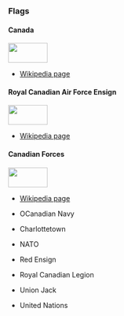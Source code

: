 
### Flags

<!--
<img src="" height="40" width="80">
</img>
-->

#### Canada
<img src="https://upload.wikimedia.org/wikipedia/en/thumb/c/cf/Flag_of_Canada.svg/1280px-Flag_of_Canada.svg.png" height="40" width="80">
</img>

* [Wikipedia page](https://en.wikipedia.org/wiki/Flag_of_Canada)

#### Royal Canadian Air Force Ensign
<img src="https://upload.wikimedia.org/wikipedia/commons/4/42/Royal_Canadian_Air_Force_ensign.svg" height="40" width="80">
</img>

* [Wikipedia page](https://en.wikipedia.org/wiki/Royal_Canadian_Air_Force_Ensign)

#### Canadian Forces
<img src="https://upload.wikimedia.org/wikipedia/commons/c/c6/Canadian_Forces_Flag.svg" height="40" width="80">
</img>

* [Wikipedia page](https://en.wikipedia.org/wiki/Canadian_Armed_Forces)

* OCanadian Navy
* Charlottetown
* NATO
* Red Ensign
* Royal Canadian Legion
* Union Jack
* United Nations


